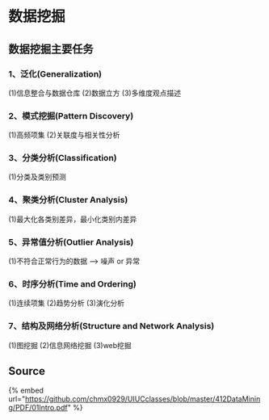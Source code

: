 # 数据挖掘

## 数据挖掘主要任务

### 1、泛化\(Generalization\)

\(1\)信息整合与数据仓库 \(2\)数据立方 \(3\)多维度观点描述

### 2、模式挖掘\(Pattern Discovery\)

\(1\)高频项集 \(2\)关联度与相关性分析

### 3、分类分析\(Classification\)

\(1\)分类及类别预测

### 4、聚类分析\(Cluster Analysis\)

\(1\)最大化各类别差异，最小化类别内差异

### 5、异常值分析\(Outlier Analysis\)

\(1\)不符合正常行为的数据 --&gt; 噪声 or 异常

### 6、时序分析\(Time and Ordering\)

\(1\)连续项集 \(2\)趋势分析 \(3\)演化分析

### 7、结构及网络分析\(Structure and Network Analysis\)

\(1\)图挖掘 \(2\)信息网络挖掘 \(3\)web挖掘

## Source

{% embed url="https://github.com/chmx0929/UIUCclasses/blob/master/412DataMining/PDF/01Intro.pdf" %}

